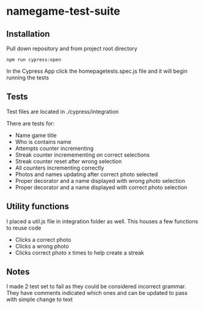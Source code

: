 # namegame-test-suite

## Installation
Pull down repository and from project root directory

```shell
npm run cypress:open
```
In the Cypress App click the homepagetests.spec.js file and it will begin running the tests

## Tests
Test files are located in ./cypress/integration

There are tests for:
- Name game title
- Who is contains name
- Attempts counter incrementing
- Streak counter incremementing on correct selections
- Streak counter reset after wrong selection
- All counters incrementing correctly
- Photos and names updating after correct photo selected
- Proper decorator and a name displayed with wrong photo selection
- Proper decorator and a name displayed with correct photo selection

## Utility functions
I placed a util.js file in integration folder as well. This houses a few functions to reuse code
- Clicks a correct photo
- Clicks a wrong photo
- Clicks correct photo x times to help create a streak


## Notes
I made 2 test set to fail as they could be considered incorrect grammar.
They have comments indicated which ones and can be updated to pass with simple change to text
